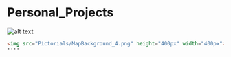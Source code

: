 # Personal_Projects
![alt text](https://github.com/DeDeDeDer/Personal_Projects/Pictorials/MapBackground_4.png)
```html
<img src="Pictorials/MapBackground_4.png" height="400px" width="400px">
''''
